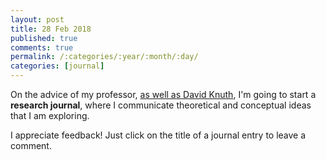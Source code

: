 ```yaml
---
layout: post
title: 28 Feb 2018
published: true
comments: true
permalink: /:categories/:year/:month/:day/
categories: [journal]
---
```


On the advice of my professor, [as well as David Knuth](https://theorydish.blog/2018/02/26/donald-knuth-on-writing-up-research/), I'm going to start a **research journal**, where I communicate theoretical and conceptual ideas that I am exploring. 

I appreciate feedback! Just click on the title of a journal entry to leave a comment.